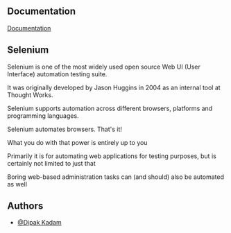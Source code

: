 
## Documentation

[Documentation](https://www.selenium.dev/)


## Selenium
Selenium is one of the most widely used open source Web UI (User Interface) automation testing suite.

It was originally developed by Jason Huggins in 2004 as an internal tool at Thought Works. 

Selenium supports automation across different browsers, platforms and programming languages.

Selenium automates browsers. That's it! 

What you do with that power is entirely up to you 

Primarily it is for automating web applications for testing purposes, but is certainly not limited to just that 

Boring web-based administration tasks can (and should) also be automated as well 


## Authors

- [@Dipak Kadam]((https://www.linkedin.com/in/dmk07/))

